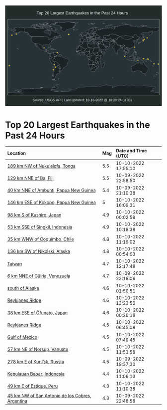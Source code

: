 ![Map](./map.png)

# Top 20 Largest Earthquakes in the Past 24 Hours

| Location | Mag | Date and Time (UTC) |
|:---|:---|:---|
| [189 km NW of Nuku‘alofa, Tonga](https://earthquake.usgs.gov/earthquakes/eventpage/us6000isj3) | 5.5 | 10-10-2022 17:55:10 |
| [129 km NNE of Ba, Fiji](https://earthquake.usgs.gov/earthquakes/eventpage/us6000isdb) | 5.5 | 10-09-2022 22:58:50 |
| [40 km NNE of Ambunti, Papua New Guinea](https://earthquake.usgs.gov/earthquakes/eventpage/us6000isch) | 5.4 | 10-09-2022 21:10:38 |
| [146 km ESE of Kokopo, Papua New Guinea](https://earthquake.usgs.gov/earthquakes/eventpage/us6000isic) | 5 | 10-10-2022 16:09:31 |
| [98 km S of Kushiro, Japan](https://earthquake.usgs.gov/earthquakes/eventpage/us6000isdf) | 4.9 | 10-10-2022 00:02:59 |
| [53 km SSE of Singkil, Indonesia](https://earthquake.usgs.gov/earthquakes/eventpage/us6000isg3) | 4.9 | 10-10-2022 10:18:38 |
| [35 km WNW of Coquimbo, Chile](https://earthquake.usgs.gov/earthquakes/eventpage/us6000isgg) | 4.8 | 10-10-2022 11:19:02 |
| [136 km SW of Nikolski, Alaska](https://earthquake.usgs.gov/earthquakes/eventpage/us6000isdn) | 4.8 | 10-10-2022 00:54:03 |
| [Taiwan](https://earthquake.usgs.gov/earthquakes/eventpage/us6000ishl) | 4.7 | 10-10-2022 12:17:48 |
| [6 km NNE of Güiria, Venezuela](https://earthquake.usgs.gov/earthquakes/eventpage/us6000iscy) | 4.7 | 10-09-2022 22:18:06 |
| [south of Alaska](https://earthquake.usgs.gov/earthquakes/eventpage/us6000isdt) | 4.6 | 10-10-2022 01:50:51 |
| [Reykjanes Ridge](https://earthquake.usgs.gov/earthquakes/eventpage/us6000isi2) | 4.6 | 10-10-2022 13:23:50 |
| [38 km ESE of Ōfunato, Japan](https://earthquake.usgs.gov/earthquakes/eventpage/us6000isdk) | 4.6 | 10-10-2022 00:26:18 |
| [Reykjanes Ridge](https://earthquake.usgs.gov/earthquakes/eventpage/us6000isf8) | 4.5 | 10-10-2022 06:45:08 |
| [Gulf of Mexico](https://earthquake.usgs.gov/earthquakes/eventpage/us6000isf9) | 4.5 | 10-10-2022 07:49:45 |
| [57 km NE of Norsup, Vanuatu](https://earthquake.usgs.gov/earthquakes/eventpage/us6000ishj) | 4.5 | 10-10-2022 11:53:58 |
| [278 km E of Kuril’sk, Russia](https://earthquake.usgs.gov/earthquakes/eventpage/us6000isbz) | 4.5 | 10-09-2022 19:37:30 |
| [Kepulauan Babar, Indonesia](https://earthquake.usgs.gov/earthquakes/eventpage/us6000isga) | 4.4 | 10-10-2022 11:06:13 |
| [49 km E of Estique, Peru](https://earthquake.usgs.gov/earthquakes/eventpage/us6000isgc) | 4.3 | 10-10-2022 11:10:38 |
| [45 km NW of San Antonio de los Cobres, Argentina](https://earthquake.usgs.gov/earthquakes/eventpage/us6000isd6) | 4.3 | 10-09-2022 22:48:58 |

